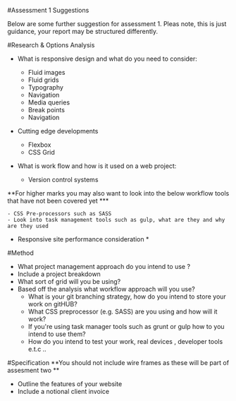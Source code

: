 #Assessment 1 Suggestions 

Below are some further suggestion for assessment 1. Pleas note, this is just guidance, your report may be structured differently.


#Research & Options Analysis

- What is responsive design and what do you need to consider: 

	- Fluid images 
	- Fluid grids
	- Typography 
	- Navigation 
	- Media queries 
	- Break points 
	- Navigation 

- Cutting edge developments 
		
	- Flexbox 
	- CSS Grid 	

- What is work flow and how is it used on a web project:

	- Version control systems
	
**For higher marks you may also want to look into the below workflow tools that have not been covered yet ***
	
	- CSS Pre-processors such as SASS  
	- Look into task management tools such as gulp, what are they and why are they used 
	
- Responsive site performance consideration *
 

#Method 


- What project management approach do you intend to use ?
- Include a project breakdown
- What sort of grid will you be using?
- Based off the analysis what workflow approach will you use?
  - What is your git branching strategy, how do you intend to store your work on gitHUB?
  - What CSS preprocessor (e.g. SASS) are you using and how will it work?
  - If you're using task manager tools such as grunt or gulp how to you intend to use them?	 
  - How do you intend to test your work, real devices , developer tools e.t.c .. 	 


#Specification 
**You should not include wire frames as these will be part of assesment two **

- Outline the features of your website 
- Include a notional client invoice







